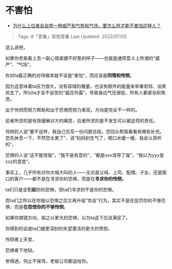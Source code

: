 # 不害怕

- [为什么上位者会自带一种威严和气势和气场，要怎么样才能不害怕这种人？](https://www.zhihu.com/question/518437465/answer/2560107822)

>Tags: #「答集」家族答集 
>Last Updated: 2022/07/05

这么说吧，

如果你老板看上去一副心情紧绷不好惹的样子——也就是通常意义上所谓的“威严”、“气场”，

你对ta最正确的对待根本就不该是“害怕”，而应该是**同情和怜悯**。

因为这意味着ta压力很大，没有容错的雅量，也没有额外的能量来举重若轻、谈笑风生了。所以ta才会不自觉的“威压外露”，导致身边气压很低，所有人都紧张和焦虑。

出于怜悯而努力帮助和出于恐惧而努力表现，方向是完全不一样的。

前者所求的是有效缓解对方的痛苦，后者所求的是不发生可以被追究的责任。

怜悯的人说“要不这样，我自己先写一份问题总结，您回头帮我看看有哪些补充。您先休息一下，不然您太累了”，说“妈妈别生气了，喝口水缓一缓，我会认真听的”。

恐惧的人说“这不能怪我”，“我不是有意的”，“都是xxx误导了我”，“我以为yyy是zzz的意思”。

事实上，几乎所有对你大喊大叫的人——无论是父母、上司、配偶、子女，还是窗口的客户——都不是在寻求你的恐惧，而是在**寻求你的怜悯**。

ta们只是会**引起**你的恐惧，但ta们寻求的不是你的恐惧。

而ta们之所以在你报以恐惧之后又再升级“攻击”行为，其实不是在惩罚你的不够恐惧，而是**在怨恨你的不够怜悯**。

如果你搞错方向，报之以更大的恐惧，以为ta这下应该满足了。

你得到的会是ta们被更深刻的失望激活的更大的愤怒。

  

怜悯者上天堂，

恐惧者下地狱。

  

参得透，何止不挨骂，老板公司都送给你。